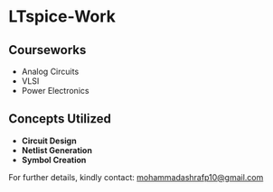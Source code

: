 # LTspice-Work

## Courseworks
- Analog Circuits  
- VLSI  
- Power Electronics  

## Concepts Utilized
- **Circuit Design**
- **Netlist Generation**
- **Symbol Creation**

For further details, kindly contact: [mohammadashrafp10@gmail.com](mailto:mohammadashrafp10@gmail.com)
